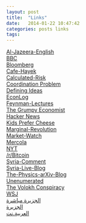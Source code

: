```yaml
---
layout: post
title:  "Links"
date:   2014-01-22 10:47:42
categories: posts links
tags:
---
```


<div class="list-group">
	<a target="_blank" class="list-group-item" style="margin-bottom: -30px;" href="http://www.aljazeera.com/news/middleeast/">Al-Jazeera-English</a><br />
	<a target="_blank" class="list-group-item" style="margin-bottom: -30px;" href="http://www.bbc.co.uk/news/world/">BBC</a><br />
	<a target="_blank" class="list-group-item" style="margin-bottom: -30px;" href="http://www.bloomberg.com/">Bloomberg</a><br />
	<a target="_blank" class="list-group-item" style="margin-bottom: -30px;" href="http://www.cafehayek.com/">Cafe-Hayek</a><br />
	<a target="_blank" class="list-group-item" style="margin-bottom: -30px;" href="http://www.calculatedriskblog.com/">Calculated-Risk</a><br />
	<a target="_blank" class="list-group-item" style="margin-bottom: -30px;" href="http://www.coordinationproblem.org/">Coordination Problem</a><br />
	<a target="_blank" class="list-group-item" style="margin-bottom: -30px;" href="http://www.hoover.org/publications/defining-ideas/libertarian-archives">Defining Ideas</a><br />
	<a target="_blank" class="list-group-item" style="margin-bottom: -30px;" href="http://econlog.econlib.org/">EconLog</a><br />
	<a target="_blank" class="list-group-item" style="margin-bottom: -30px;" href="http://www.feynmanlectures.caltech.edu/">Feynman-Lectures</a><br />
	<a target="_blank" class="list-group-item" style="margin-bottom: -30px;" href="http://johnhcochrane.blogspot.com/">The Grumpy Economist</a><br />
	<a target="_blank" class="list-group-item" style="margin-bottom: -30px;" href="https://news.ycombinator.com/news">Hacker News</a><br />
	<a target="_blank" class="list-group-item" style="margin-bottom: -30px;" href="http://mungowitzend.blogspot.com/">Kids Prefer Cheese</a><br />
	<a target="_blank" class="list-group-item" style="margin-bottom: -30px;" href="http://marginalrevolution.com/">Marginal-Revolution</a><br />
	<a target="_blank" class="list-group-item" style="margin-bottom: -30px;" href="http://www.marketwatch.com/">Market-Watch</a><br />
	<a target="_blank" class="list-group-item" style="margin-bottom: -30px;" href="http://www.mercola.com/">Mercola</a><br />
	<a target="_blank" class="list-group-item" style="margin-bottom: -30px;" href="http://www.nytimes.com/">NYT</a><br />
	<a target="_blank" class="list-group-item" style="margin-bottom: -30px;" href="http://www.reddit.com/r/bitcoin">/r/Bitcoin</a><br />
	<a target="_blank" class="list-group-item" style="margin-bottom: -30px;" href="http://www.joshualandis.com/blog/">Syria-Comment</a><br />
	<a target="_blank" class="list-group-item" style="margin-bottom: -30px;" href="http://live.aljazeera.com/Event/Syria_Live_Blog">Syria-Live-Blog</a><br />
	<a target="_blank" class="list-group-item" style="margin-bottom: -30px;" href="https://medium.com/the-physics-arxiv-blog">The-Physics-arXiv-Blog</a><br />
	<a target="_blank" class="list-group-item" style="margin-bottom: -30px;" href="http://unenumerated.blogspot.com/">Unenumerated</a><br />
	<a target="_blank" class="list-group-item" style="margin-bottom: -30px;" href="http://www.volokh.com/">The Volokh Conspiracy</a><br />
	<a target="_blank" class="list-group-item" style="margin-bottom: -30px;" href="http://online.wsj.com/home-page">WSJ</a><br />
	<a target="_blank" class="list-group-item" style="margin-bottom: -30px;" href="http://www.livestation.com/ar/channels/aljazeera-arabic">الجزيرة مباشرة</a><br />
	<a target="_blank" class="list-group-item" style="margin-bottom: -30px;" href="http://www.aljazeera.net/portal">الجزيرة</a><br />
	<a target="_blank" class="list-group-item" style="margin-bottom: -30px;" href="http://www.alarabiya.net/default.html">العربية.نت</a>
</div>